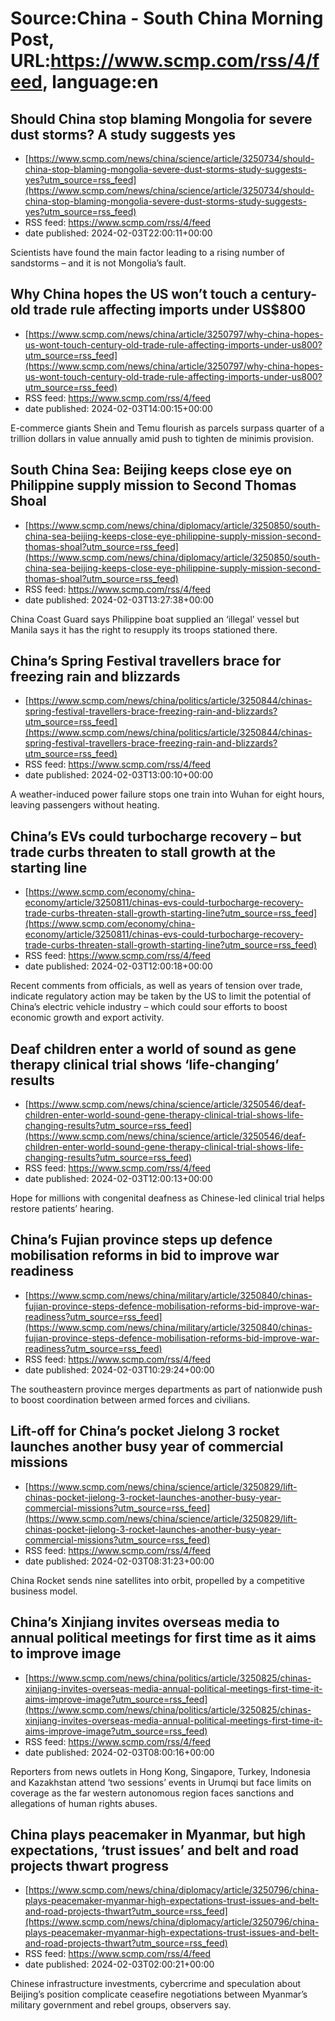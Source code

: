 # Source:China - South China Morning Post, URL:https://www.scmp.com/rss/4/feed, language:en

## Should China stop blaming Mongolia for severe dust storms? A study suggests yes
 - [https://www.scmp.com/news/china/science/article/3250734/should-china-stop-blaming-mongolia-severe-dust-storms-study-suggests-yes?utm_source=rss_feed](https://www.scmp.com/news/china/science/article/3250734/should-china-stop-blaming-mongolia-severe-dust-storms-study-suggests-yes?utm_source=rss_feed)
 - RSS feed: https://www.scmp.com/rss/4/feed
 - date published: 2024-02-03T22:00:11+00:00

Scientists have found the main factor leading to a rising number of sandstorms – and it is not Mongolia’s fault.

## Why China hopes the US won’t touch a century-old trade rule affecting imports under US$800
 - [https://www.scmp.com/news/china/article/3250797/why-china-hopes-us-wont-touch-century-old-trade-rule-affecting-imports-under-us800?utm_source=rss_feed](https://www.scmp.com/news/china/article/3250797/why-china-hopes-us-wont-touch-century-old-trade-rule-affecting-imports-under-us800?utm_source=rss_feed)
 - RSS feed: https://www.scmp.com/rss/4/feed
 - date published: 2024-02-03T14:00:15+00:00

E-commerce giants Shein and Temu flourish as parcels surpass quarter of a trillion dollars in value annually amid push to tighten de minimis provision.

## South China Sea: Beijing keeps close eye on Philippine supply mission to Second Thomas Shoal
 - [https://www.scmp.com/news/china/diplomacy/article/3250850/south-china-sea-beijing-keeps-close-eye-philippine-supply-mission-second-thomas-shoal?utm_source=rss_feed](https://www.scmp.com/news/china/diplomacy/article/3250850/south-china-sea-beijing-keeps-close-eye-philippine-supply-mission-second-thomas-shoal?utm_source=rss_feed)
 - RSS feed: https://www.scmp.com/rss/4/feed
 - date published: 2024-02-03T13:27:38+00:00

China Coast Guard says Philippine boat supplied an ‘illegal’ vessel but Manila says it has the right to resupply its troops stationed there.

## China’s Spring Festival travellers brace for freezing rain and blizzards
 - [https://www.scmp.com/news/china/politics/article/3250844/chinas-spring-festival-travellers-brace-freezing-rain-and-blizzards?utm_source=rss_feed](https://www.scmp.com/news/china/politics/article/3250844/chinas-spring-festival-travellers-brace-freezing-rain-and-blizzards?utm_source=rss_feed)
 - RSS feed: https://www.scmp.com/rss/4/feed
 - date published: 2024-02-03T13:00:10+00:00

A weather-induced power failure stops one train into Wuhan for eight hours, leaving passengers without heating.

## China’s EVs could turbocharge recovery – but trade curbs threaten to stall growth at the starting line
 - [https://www.scmp.com/economy/china-economy/article/3250811/chinas-evs-could-turbocharge-recovery-trade-curbs-threaten-stall-growth-starting-line?utm_source=rss_feed](https://www.scmp.com/economy/china-economy/article/3250811/chinas-evs-could-turbocharge-recovery-trade-curbs-threaten-stall-growth-starting-line?utm_source=rss_feed)
 - RSS feed: https://www.scmp.com/rss/4/feed
 - date published: 2024-02-03T12:00:18+00:00

Recent comments from officials, as well as years of tension over trade, indicate regulatory action may be taken by the US to limit the potential of China’s electric vehicle industry – which could sour efforts to boost economic growth and export activity.

## Deaf children enter a world of sound as gene therapy clinical trial shows ‘life-changing’ results
 - [https://www.scmp.com/news/china/science/article/3250546/deaf-children-enter-world-sound-gene-therapy-clinical-trial-shows-life-changing-results?utm_source=rss_feed](https://www.scmp.com/news/china/science/article/3250546/deaf-children-enter-world-sound-gene-therapy-clinical-trial-shows-life-changing-results?utm_source=rss_feed)
 - RSS feed: https://www.scmp.com/rss/4/feed
 - date published: 2024-02-03T12:00:13+00:00

Hope for millions with congenital deafness as Chinese-led clinical trial helps restore patients’ hearing.

## China’s Fujian province steps up defence mobilisation reforms in bid to improve war readiness
 - [https://www.scmp.com/news/china/military/article/3250840/chinas-fujian-province-steps-defence-mobilisation-reforms-bid-improve-war-readiness?utm_source=rss_feed](https://www.scmp.com/news/china/military/article/3250840/chinas-fujian-province-steps-defence-mobilisation-reforms-bid-improve-war-readiness?utm_source=rss_feed)
 - RSS feed: https://www.scmp.com/rss/4/feed
 - date published: 2024-02-03T10:29:24+00:00

The southeastern province merges departments as part of nationwide push to boost coordination between armed forces and civilians.

## Lift-off for China’s pocket Jielong 3 rocket launches another busy year of commercial missions
 - [https://www.scmp.com/news/china/science/article/3250829/lift-chinas-pocket-jielong-3-rocket-launches-another-busy-year-commercial-missions?utm_source=rss_feed](https://www.scmp.com/news/china/science/article/3250829/lift-chinas-pocket-jielong-3-rocket-launches-another-busy-year-commercial-missions?utm_source=rss_feed)
 - RSS feed: https://www.scmp.com/rss/4/feed
 - date published: 2024-02-03T08:31:23+00:00

China Rocket sends nine satellites into orbit, propelled by a competitive business model.

## China’s Xinjiang invites overseas media to annual political meetings for first time as it aims to improve image
 - [https://www.scmp.com/news/china/politics/article/3250825/chinas-xinjiang-invites-overseas-media-annual-political-meetings-first-time-it-aims-improve-image?utm_source=rss_feed](https://www.scmp.com/news/china/politics/article/3250825/chinas-xinjiang-invites-overseas-media-annual-political-meetings-first-time-it-aims-improve-image?utm_source=rss_feed)
 - RSS feed: https://www.scmp.com/rss/4/feed
 - date published: 2024-02-03T08:00:16+00:00

Reporters from news outlets in Hong Kong, Singapore, Turkey, Indonesia and Kazakhstan attend ‘two sessions’ events in Urumqi but face limits on coverage as the far western autonomous region faces sanctions and allegations of human rights abuses.

## China plays peacemaker in Myanmar, but high expectations, ‘trust issues’ and belt and road projects thwart progress
 - [https://www.scmp.com/news/china/diplomacy/article/3250796/china-plays-peacemaker-myanmar-high-expectations-trust-issues-and-belt-and-road-projects-thwart?utm_source=rss_feed](https://www.scmp.com/news/china/diplomacy/article/3250796/china-plays-peacemaker-myanmar-high-expectations-trust-issues-and-belt-and-road-projects-thwart?utm_source=rss_feed)
 - RSS feed: https://www.scmp.com/rss/4/feed
 - date published: 2024-02-03T02:00:21+00:00

Chinese infrastructure investments, cybercrime and speculation about Beijing’s position complicate ceasefire negotiations between Myanmar’s military government and rebel groups, observers say.

